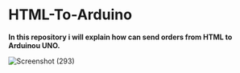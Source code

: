# HTML-To-Arduino
**In this repository i will explain how can send orders from HTML to Arduinou UNO.**




![Screenshot (293)](https://user-images.githubusercontent.com/108824980/183158228-96ef4dbe-21a5-4a41-8a1f-046052f58c78.png)
